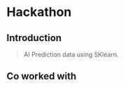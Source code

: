 # Hackathon 

## Introduction

> AI Prediction data using SKlearn. 

## Co worked  with

[Steve]: <https://github.com/smabela>
